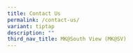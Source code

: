 ```yaml
---
title: Contact Us
permalink: /contact-us/
variant: tiptap
description: ""
third_nav_title: MK@South View (MK@SV)
---
```

<p></p>